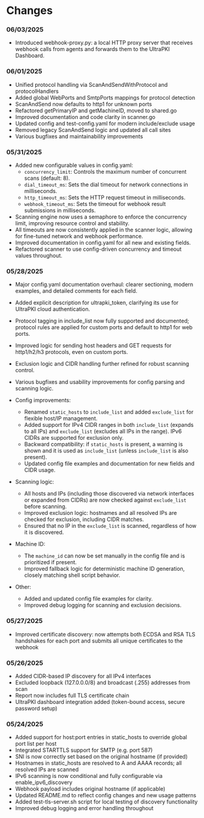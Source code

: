 # Changes

### 06/03/2025

- Introduced webhook-proxy.py: a local HTTP proxy server that receives webhook calls from agents and forwards them to the UltraPKI Dashboard.


### 06/01/2025

- Unified protocol handling via ScanAndSendWithProtocol and protocolHandlers
- Added global WebPorts and SmtpPorts mappings for protocol detection
- ScanAndSend now defaults to http1 for unknown ports
- Refactored getPrimaryIP and getMachineID, moved to shared.go
- Improved documentation and code clarity in scanner.go
- Updated config and test-config.yaml for modern include/exclude usage
- Removed legacy ScanAndSend logic and updated all call sites
- Various bugfixes and maintainability improvements

### 05/31/2025

- Added new configurable values in config.yaml:
  - `concurrency_limit`: Controls the maximum number of concurrent scans (default: 8).
  - `dial_timeout_ms`: Sets the dial timeout for network connections in milliseconds.
  - `http_timeout_ms`: Sets the HTTP request timeout in milliseconds.
  - `webhook_timeout_ms`: Sets the timeout for webhook result submissions in milliseconds.
- Scanning engine now uses a semaphore to enforce the concurrency limit, improving resource control and stability.
- All timeouts are now consistently applied in the scanner logic, allowing for fine-tuned network and webhook performance.
- Improved documentation in config.yaml for all new and existing fields.
- Refactored scanner to use config-driven concurrency and timeout values throughout.

### 05/28/2025

- Major config.yaml documentation overhaul: clearer sectioning, modern examples, and detailed comments for each field.
- Added explicit description for ultrapki_token, clarifying its use for UltraPKI cloud authentication.
- Protocol tagging in include_list now fully supported and documented; protocol rules are applied for custom ports and default to http1 for web ports.
- Improved logic for sending host headers and GET requests for http1/h2/h3 protocols, even on custom ports.
- Exclusion logic and CIDR handling further refined for robust scanning control.
- Various bugfixes and usability improvements for config parsing and scanning logic.

- Config improvements:
  - Renamed `static_hosts` to `include_list` and added `exclude_list` for flexible host/IP management.
  - Added support for IPv4 CIDR ranges in both `include_list` (expands to all IPs) and `exclude_list` (excludes all IPs in the range). IPv6 CIDRs are supported for exclusion only.
  - Backward compatibility: if `static_hosts` is present, a warning is shown and it is used as `include_list` (unless `include_list` is also present).
  - Updated config file examples and documentation for new fields and CIDR usage.

- Scanning logic:
  - All hosts and IPs (including those discovered via network interfaces or expanded from CIDRs) are now checked against `exclude_list` before scanning.
  - Improved exclusion logic: hostnames and all resolved IPs are checked for exclusion, including CIDR matches.
  - Ensured that no IP in the `exclude_list` is scanned, regardless of how it is discovered.

- Machine ID:
  - The `machine_id` can now be set manually in the config file and is prioritized if present.
  - Improved fallback logic for deterministic machine ID generation, closely matching shell script behavior.

- Other:
  - Added and updated config file examples for clarity.
  - Improved debug logging for scanning and exclusion decisions.


### 05/27/2025

- Improved certificate discovery: now attempts both ECDSA and RSA TLS handshakes for each port and submits all unique certificates to the webhook


### 05/26/2025

 - Added CIDR-based IP discovery for all IPv4 interfaces
 - Excluded loopback (127.0.0.0/8) and broadcast (.255) addresses from scan
 - Report now includes full TLS certificate chain
 - UltraPKI dashboard integration added (token-bound access, secure password setup)


### 05/24/2025

- Added support for host:port entries in static_hosts to override global port list per host
- Integrated STARTTLS support for SMTP (e.g. port 587)
- SNI is now correctly set based on the original hostname (if provided)
- Hostnames in static_hosts are resolved to A and AAAA records; all resolved IPs are scanned
- IPv6 scanning is now conditional and fully configurable via enable_ipv6_discovery
- Webhook payload includes original hostname (if applicable)
- Updated README.md to reflect config changes and new usage patterns
- Added test-tls-server.sh script for local testing of discovery functionality
- Improved debug logging and error handling throughout
